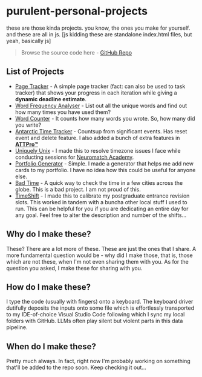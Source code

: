 # purulent-personal-projects
these are those kinda projects. you know, the ones you make for yourself. and these are all in js. [js kidding these are standalone index.html files, but yeah, basically js]
> Browse the source code here - [GitHub Repo](https://github.com/drarkadeep/purulent-personal-projects)

## List of Projects
- [Page Tracker](https://drarkadeep.github.io/purulent-personal-projects/page-tracker/index.html) - A simple page tracker (fact: can also be used to task tracker) that shows your progress in each iteration while giving a **dynamic deadline estimate**.
- [Word Frequency Analyser](https://drarkadeep.github.io/purulent-personal-projects/word-frequency-analyser/index.html) - List out all the unique words and find out how many times you have used them?
- [Word Counter](https://drarkadeep.github.io/purulent-personal-projects/word-counter/index.html) - It counts how many words you wrote. So, how many did you write?
- [Antarctic Time Tracker](https://drarkadeep.github.io/purulent-personal-projects/att/index.html) - Countsup from significant events. Has reset event and delete feature. I also added a bunch of extra features in [**ATTPro™️**](https://drarkadeep.github.io/purulent-personal-projects/att/pro.html)
- [Uniquely Unix](https://drarkadeep.github.io/purulent-personal-projects/uniquely-unix/index.html) - I made this to resolve timezone issues I face while conducting sessions for [Neuromatch Academy](https://compneuro.neuromatch.io/).
- [Portfolio Generator](https://drarkadeep.github.io/purulent-personal-projects/portfolio-generator/index.html) - Simple. I made a generator that helps me add new cards to my portfolio. I have no idea how this could be useful for anyone else.
- [Bad Time](https://drarkadeep.github.io/purulent-personal-projects/bad-time/index.html) - A quick way to check the time in a few cities across the globe. This is a bad project. I am not proud of this.
- [TimeShift](https://drarkadeep.github.io/purulent-personal-projects/timeshift/index.html) - I made this to calibrate my postgraduate entrance revision slots. This worked in tandem with a buncha other local stuff I used to run. This can be helpful for you if you are dedicating an entire day for any goal. Feel free to alter the description and number of the shifts...

## Why do I make these?
These? There are a lot more of these. These are just the ones that I share. A more fundamental question would be - why did I make those, that is, those which are not these, when I'm not even sharing them with you. As for the question you asked, I make these for sharing with you.

## How do I make these?
I type the code (usually with fingers) onto a keyboard. The keyboard driver dutifully deposits the inputs onto some file which is effortlessly transported to my IDE-of-choice Visual Studio Code following which I sync my local folders with GitHub. LLMs often play silent but violent parts in this data pipeline.

## When do I make these?
Pretty much always. In fact, right now I'm probably working on something that'll be added to the repo soon. Keep checking it out...
